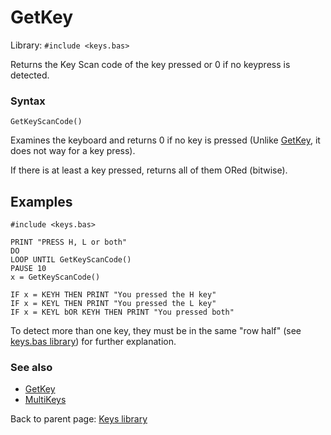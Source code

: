 # GetKey

Library: `#include <keys.bas>`

Returns the Key Scan code of the key pressed or 0 if no keypress is detected.


### Syntax
`GetKeyScanCode()`

Examines the keyboard and returns 0 if no key is pressed (Unlike [GetKey](getkey.md), it
does not way for a key press).

If there is at least a key pressed, returns all of them ORed (bitwise).

## Examples

```
#include <keys.bas>

PRINT "PRESS H, L or both"
DO
LOOP UNTIL GetKeyScanCode()
PAUSE 10
x = GetKeyScanCode()

IF x = KEYH THEN PRINT "You pressed the H key"
IF x = KEYL THEN PRINT "You pressed the L key"
IF x = KEYL bOR KEYH THEN PRINT "You pressed both"
```
To detect more than one key, they must be in the same "row half" (see [keys.bas library](../keys.bas.md))
for further explanation.

### See also

* [GetKey](getkey.md)
* [MultiKeys](multikeys.md)


Back to parent page: [Keys library](../keys.bas.md)
